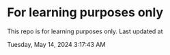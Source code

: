 # For learning purposes only
This repo is for learning purposes only.
Last updated at

Tuesday, May 14, 2024 3:17:43 AM

